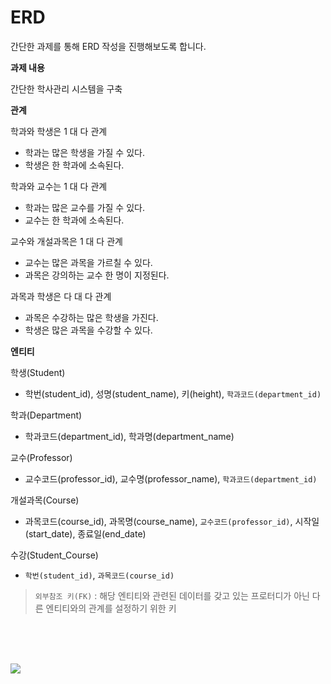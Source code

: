 # ERD


간단한 과제를 통해 ERD 작성을 진행해보도록 합니다.

**과제 내용**

간단한 학사관리 시스템을 구축

**관계**

학과와 학생은 1 대 다 관계
- 학과는 많은 학생을 가질 수 있다.
- 학생은 한 학과에 소속된다.

학과와 교수는 1 대 다 관계
- 학과는 많은 교수를 가질 수 있다.
- 교수는 한 학과에 소속된다.

교수와 개설과목은 1 대 다 관계
- 교수는 많은 과목을 가르칠 수 있다.
- 과목은 강의하는 교수 한 명이 지정된다.

과목과 학생은 다 대 다 관계
- 과목은 수강하는 많은 학생을 가진다.
- 학생은 많은 과목을 수강할 수 있다.

**엔티티**

학생(Student)
- 학번(student_id), 성명(student_name), 키(height), `학과코드(department_id)`

학과(Department)
- 학과코드(department_id), 학과명(department_name)

교수(Professor)
- 교수코드(professor_id), 교수명(professor_name), `학과코드(department_id)`

개설과목(Course)
- 과목코드(course_id), 과목명(course_name), `교수코드(professor_id)`, 시작일(start_date), 종료일(end_date)

수강(Student_Course)
- `학번(student_id)`, `과목코드(course_id)`

> `외부참조 키(FK)` : 해당 엔티티와 관련된 데이터를 갖고 있는 프로터디가 아닌 다른 엔티티와의 관계를 설정하기 위한 키

<br>

<br>

<br>

![](https://user-images.githubusercontent.com/109144975/218385508-3a324f20-c6bb-4a8a-b865-7afa6dc19dc9.png)